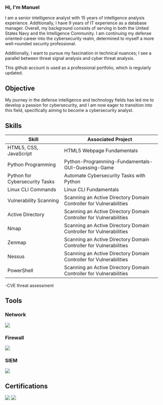 ### Hi, I'm Manuel

I am a senior intelligence analyst with 15 years of intelligence analysis experience. Additionally, I have 9 years of IT experience as a database manager. Overall, my background consists of serving in both the United States Navy and the Intelligence Community. I am continuing my defense oriented-career into the cybersecurity realm, determined to myself a more well-rounded security professional. 

Additionally, I want to pursue my fascination in technical nuances; I see a parallel between threat signal analysis and cyber threat analysis.

This github account is used as a professional portfolio, which is regularly updated.
## Objective

My journey in the defense intelligence and technology fields has led me to develop a passion for cybersecurity, and I am now eager to transition into this field, specifically aiming to become a cybersecurity analyst.

## Skills
| Skill                                               | Associated Project                                               |
|-----------------------------------------------------|------------------------------------------------------------------|
|HTML5, CSS, JavaScript                               |HTML5 Webpage Fundamentals                                        |
|Python Programming                                   |Python-Programming-Fundamentals-GUI-Guessing-Game                 |
|Python for Cybersecurity Tasks                       |Automate Cybersecurity Tasks with Python                          |
|Linux CLI Commands                                   |Linux CLI Fundamentals                                            |
|Vulnerability Scanning                               |Scanning an Active Directory Domain Controller for Vulnerabilities|
|Active Directory                                     |Scanning an Active Directory Domain Controller for Vulnerabilities|
|Nmap                                                 |Scanning an Active Directory Domain Controller for Vulnerabilities|
|Zenmap                                               |Scanning an Active Directory Domain Controller for Vulnerabilities|
|Nessus                                               |Scanning an Active Directory Domain Controller for Vulnerabilities|               
|PowerShell                                           |Scanning an Active Directory Domain Controller for Vulnerabilities|

-CVE threat assessment
## Tools

### Network
<div>
    <img src="https://img.shields.io/badge/-Wireshark-1679A7?&style=for-the-badge&logo=Wireshark&logoColor=white" />
</div>

### Firewall
<div>
    <img src="https://img.shields.io/badge/-pfSense-00A4EF?&style=for-the-badge&logo=pfSense&logoColor=white" />
</div>

### SIEM
<div>
    <img src="https://img.shields.io/badge/-Splunk-FF0000?&style=for-the-badge&logo=Splunk&logoColor=white" />
</div>

## Certifications
<div>
<img src="https://img.shields.io/badge/-Security%2B-FF0000?&style=for-the-badge&logo=CompTIA&logoColor=white" />
<img src="https://img.shields.io/badge/-CEH-006400?&style=for-the-badge&logo=EC&logoColor=white" />
</div>
<!--
**DominCyber/DominCyber** is a ✨ _special_ ✨ repository because its `README.md` (this file) appears on your GitHub profile.


